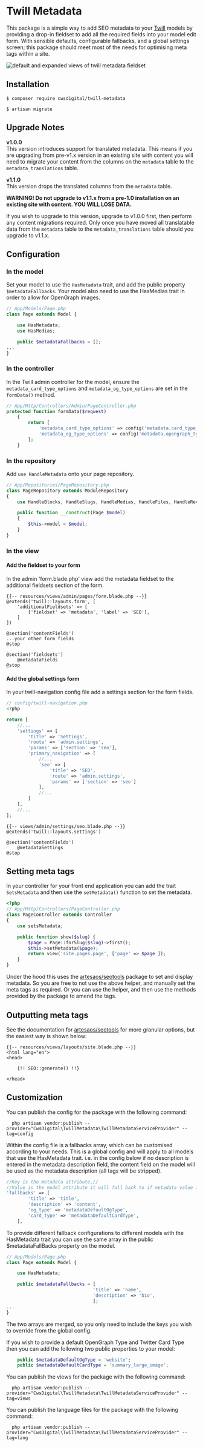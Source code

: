# Twill Metadata

This package is a simple way to add SEO metadata to your [Twill](https://twill.io/) models by providing a drop-in fieldset to add all the required fields into your model edit form.  With sensible defaults, configurable fallbacks, and a global settings screen; this package should meet most of the needs for optimising meta tags within a site.

![default and expanded views of twill metadata fieldset](https://github.com/cwsdigital/twill-metadata/blob/master/Twill-Metadata-Preview.jpg)

## Installation
```shell script
$ composer require cwsdigital/twill-metadata
```

```shell script
$ artisan migrate
```

## Upgrade Notes
**v1.0.0**<br />
This version introduces support for translated metadata.  This means if you are upgrading from pre-v1.x version in an existing site with content you will need to migrate your content from the columns on the `metadata` table to the `metadata_translations` table.  


**v1.1.0**<br />
This version drops the translated columns from the `metadata` table. 

**WARNING! Do not upgrade to v1.1.x from a pre-1.0 installation on an existing site with content. YOU WILL LOSE DATA.**

If you wish to upgrade to this version, upgrade to v1.0.0 first, then perform any content migrations required.  Only once you have moved all translatable data from the `metadata` table to the `metadata_translations` table should you upgrade to v1.1.x.

## Configuration

### In the model

Set your model to use the `HasMetadata` trait, and add the public property `$metadataFallbacks`. 
Your model also need to use the HasMedias trait in order to allow for OpenGraph images.
```php
// App/Models/Page.php
class Page extends Model {

    use HasMetadata;
    use HasMedias;

    public $metadataFallbacks = [];             
...
}

```
### In the controller

In the Twill admin controller for the model, ensure the `metadata_card_type_options` and `metadata_og_type_options` are set in the `formData()` method.
```php
// App/Http/Controllers/Admin/PageController.php
protected function formData($request)
    {
        return [
            'metadata_card_type_options' => config('metadata.card_type_options'),
            'metadata_og_type_options' => config('metadata.opengraph_type_options'),
        ];
    }
```

### In the repository
Add `use HandleMetadata` onto your page repository.
```php
// App/Repositories/PageRepository.php
class PageRepository extends ModuleRepository
{
    use HandleBlocks, HandleSlugs, HandleMedias, HandleFiles, HandleRevisions, HandleMetadata;

    public function __construct(Page $model)
    {
        $this->model = $model;
    }
}
```

### In the view
#### Add the fieldset to your form
In the admin 'form.blade.php' view add the metadata fieldset to the additional fieldsets section of the form.
```blade
{{-- resources/views/admin/pages/form.blade.php --}}
@extends('twill::layouts.form', [
    'additionalFieldsets' => [
        ['fieldset' => 'metadata', 'label' => 'SEO'],
    ]
])

@section('contentFields')
...your other form fields
@stop

@section('fieldsets')
    @metadataFields
@stop
```

#### Add the global settings form
In your twill-navigation config file add a settings section for the form fields.
```php
// config/twill-navigation.php
<?php

return [
    //...
    'settings' => [
        'title' => 'Settings',
        'route' => 'admin.settings',
        'params' => ['section' => 'seo'],
        'primary_navigation' => [
            //...
            'seo' => [
                'title' => 'SEO',
                'route' => 'admin.settings',
                'params' => ['section' => 'seo']
            ],
            //...
        ]
    ],
    //...
];
```

```blade
{{-- views/admin/settings/seo.blade.php --}}
@extends('twill::layouts.settings')

@section('contentFields')
    @metadataSettings
@stop
```


## Setting meta tags
In your controller for your front end application you can add the trait `SetsMetadata` and then use the `setMetadata()` function to set the metadata.  

```php
<?php
// App/Http/Controllers/PageController.php
class PageController extends Controller
{
    use setsMetadata;

    public function show($slug) {
        $page = Page::forSlug($slug)->first();
        $this->setMetadata($page);
        return view('site.pages.page', ['page' => $page ]);
    }
}
```

Under the hood this uses the [artesaos/seotools](https://github.com/artesaos/seotools) package to set and display metadata. So you are free to not use the above helper, and manually set the meta tags as required. Or you can use the helper, and then use the methods provided by the package to amend the tags.

## Outputting meta tags
See the documentation for [artesaos/seotools](https://github.com/artesaos/seotools) for more granular options, but the easiest way is shown below:
```blade
{{-- resources/views/layouts/site.blade.php --}}
<html lang="en">
<head>

    {!! SEO::generate() !!}

</head>
```

## Customization

You can publish the config for the package with the following command:
```shell script
  php artisan vendor:publish --provider="CwsDigital\TwillMetadata\TwillMetadataServiceProvider" --tag=config
```

Within the config file is a fallbacks array, which can be customised according to your needs.  This is a global config and will apply to all models that use the HasMetadata trait. i.e. in the config below if no description is entered in the metadata description field, the content field on the model will be used as the metadata description (all tags will be stripped).
```php
//Key is the metadata attribute,// 
//Value is the model attribute it will fall back to if metadata value is empty
'fallbacks' => [
        'title' => 'title',
        'description' => 'content',
        'og_type' => 'metadataDefaultOgType',
        'card_type' => 'metadataDefaultCardType',
    ],
```

To provide different fallback configurations to different models with the HasMetadata trait you can use the same array in the public $metadataFallBacks property on the model.
```php
// App/Models/Page.php
class Page extends Model {

    use HasMetadata;

    public $metadataFallbacks = [
                                'title' => 'name',
                                'description' => 'bio',
                                ];             
...
}
```
The two arrays are merged, so you only need to include the keys you wish to override from the global config.

If you wish to provide a default OpenGraph Type and Twitter Card Type then you can add the following two public properties to your model:

```php
    public $metadataDefaultOgType = 'website';
    public $metadataDefaultCardType = 'summary_large_image';
```

You can publish the views for the package with the following command:
```shell script
  php artisan vendor:publish --provider="CwsDigital\TwillMetadata\TwillMetadataServiceProvider" --tag=views
```

You can publish the language files for the package with the following command:
```shell script
  php artisan vendor:publish --provider="CwsDigital\TwillMetadata\TwillMetadataServiceProvider" --tag=lang
```
